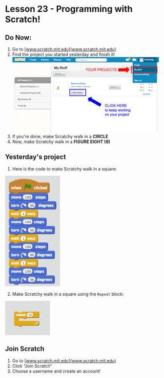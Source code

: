 # Lesson 23 - Programming with Scratch!

## Do Now:

1. Go to [www.scratch.mit.edu](www.scratch.mit.edu)
2. Find the project you started yesterday and finish it!
![scratch projects](images/scratch.png)
3. If you're done, make Scratchy walk in a **CIRCLE**
4. Now, make Scratchy walk in a **FIGURE EIGHT (8)**

## Yesterday's project

1. Here is the code to make Scratchy walk in a square:

![first scratch program](images/first.png)

2. Make Scratchy walk in a square using the `Repeat` block:

![repeat block](images/repeat.png)

## Join Scratch

1. Go to [www.scratch.mit.edu](www.scratch.mit.edu)
2. Click "Join Scratch"
3. Choose a username and create an account!